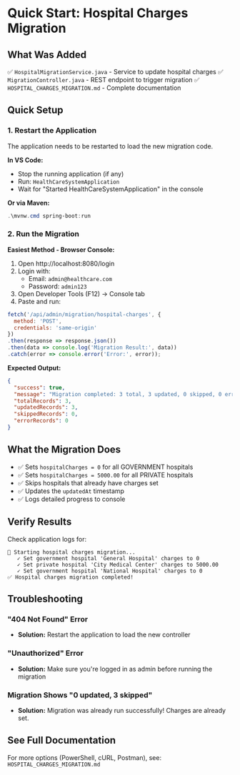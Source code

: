 # Quick Start: Hospital Charges Migration

## What Was Added
✅ `HospitalMigrationService.java` - Service to update hospital charges
✅ `MigrationController.java` - REST endpoint to trigger migration
✅ `HOSPITAL_CHARGES_MIGRATION.md` - Complete documentation

## Quick Setup

### 1. Restart the Application
The application needs to be restarted to load the new migration code.

**In VS Code:**
- Stop the running application (if any)
- Run: `HealthCareSystemApplication` 
- Wait for "Started HealthCareSystemApplication" in the console

**Or via Maven:**
```powershell
.\mvnw.cmd spring-boot:run
```

### 2. Run the Migration

**Easiest Method - Browser Console:**

1. Open http://localhost:8080/login
2. Login with:
   - Email: `admin@healthcare.com`
   - Password: `admin123`
3. Open Developer Tools (F12) → Console tab
4. Paste and run:
```javascript
fetch('/api/admin/migration/hospital-charges', {
  method: 'POST',
  credentials: 'same-origin'
})
.then(response => response.json())
.then(data => console.log('Migration Result:', data))
.catch(error => console.error('Error:', error));
```

**Expected Output:**
```json
{
  "success": true,
  "message": "Migration completed: 3 total, 3 updated, 0 skipped, 0 errors",
  "totalRecords": 3,
  "updatedRecords": 3,
  "skippedRecords": 0,
  "errorRecords": 0
}
```

## What the Migration Does

- ✅ Sets `hospitalCharges = 0` for all GOVERNMENT hospitals
- ✅ Sets `hospitalCharges = 5000.00` for all PRIVATE hospitals  
- ✅ Skips hospitals that already have charges set
- ✅ Updates the `updatedAt` timestamp
- ✅ Logs detailed progress to console

## Verify Results

Check application logs for:
```
🔄 Starting hospital charges migration...
   ✓ Set government hospital 'General Hospital' charges to 0
   ✓ Set private hospital 'City Medical Center' charges to 5000.00
   ✓ Set government hospital 'National Hospital' charges to 0
✅ Hospital charges migration completed!
```

## Troubleshooting

### "404 Not Found" Error
- **Solution:** Restart the application to load the new controller

### "Unauthorized" Error  
- **Solution:** Make sure you're logged in as admin before running the migration

### Migration Shows "0 updated, 3 skipped"
- **Solution:** Migration was already run successfully! Charges are already set.

## See Full Documentation
For more options (PowerShell, cURL, Postman), see: `HOSPITAL_CHARGES_MIGRATION.md`
